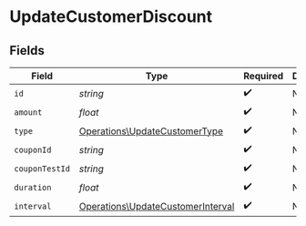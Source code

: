 # UpdateCustomerDiscount


## Fields

| Field                                                                                  | Type                                                                                   | Required                                                                               | Description                                                                            |
| -------------------------------------------------------------------------------------- | -------------------------------------------------------------------------------------- | -------------------------------------------------------------------------------------- | -------------------------------------------------------------------------------------- |
| `id`                                                                                   | *string*                                                                               | :heavy_check_mark:                                                                     | N/A                                                                                    |
| `amount`                                                                               | *float*                                                                                | :heavy_check_mark:                                                                     | N/A                                                                                    |
| `type`                                                                                 | [Operations\UpdateCustomerType](../../Models/Operations/UpdateCustomerType.md)         | :heavy_check_mark:                                                                     | N/A                                                                                    |
| `couponId`                                                                             | *string*                                                                               | :heavy_check_mark:                                                                     | N/A                                                                                    |
| `couponTestId`                                                                         | *string*                                                                               | :heavy_check_mark:                                                                     | N/A                                                                                    |
| `duration`                                                                             | *float*                                                                                | :heavy_check_mark:                                                                     | N/A                                                                                    |
| `interval`                                                                             | [Operations\UpdateCustomerInterval](../../Models/Operations/UpdateCustomerInterval.md) | :heavy_check_mark:                                                                     | N/A                                                                                    |